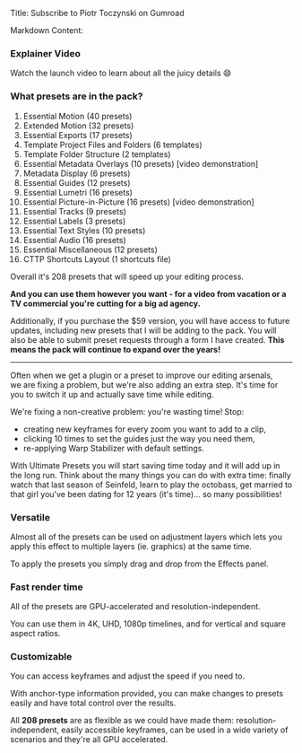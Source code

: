 Title: Subscribe to Piotr Toczynski on Gumroad

Markdown Content:
### **Explainer Video**

Watch the launch video to learn about all the juicy details 😄

### **What presets are in the pack?**

1.  Essential Motion (40 presets)
2.  Extended Motion (32 presets)
3.  Essential Exports (17 presets)
4.  Template Project Files and Folders (6 templates)
5.  Template Folder Structure (2 templates)
6.  Essential Metadata Overlays (10 presets) \[video demonstration\]
7.  Metadata Display (6 presets)
8.  Essential Guides (12 presets)
9.  Essential Lumetri (16 presets)
10.  Essential Picture-in-Picture (16 presets) \[video demonstration\]
11.  Essential Tracks (9 presets)
12.  Essential Labels (3 presets)
13.  Essential Text Styles (10 presets)
14.  Essential Audio (16 presets)
15.  Essential Miscellaneous (12 presets)
16.  CTTP Shortcuts Layout (1 shortcuts file)

Overall it's 208 presets that will speed up your editing process.

**And you can use them however you want - for a video from vacation or a TV commercial you're cutting for a big ad agency.**

Additionally, if you purchase the $59 version, you will have access to future updates, including new presets that I will be adding to the pack. You will also be able to submit preset requests through a form I have created. **This means the pack will continue to expand over the years!**

* * *

Often when we get a plugin or a preset to improve our editing arsenals, we are fixing a problem, but we're also adding an extra step. It's time for you to switch it up and actually save time while editing.

We're fixing a non-creative problem: you're wasting time! Stop:

*   creating new keyframes for every zoom you want to add to a clip,
*   clicking 10 times to set the guides just the way you need them,
*   re-applying Warp Stabilizer with default settings.

With Ultimate Presets you will start saving time today and it will add up in the long run. Think about the many things you can do with extra time: finally watch that last season of Seinfeld, learn to play the octobass, get married to that girl you've been dating for 12 years (it's time)... so many possibilities!

### **Versatile**

Almost all of the presets can be used on adjustment layers which lets you apply this effect to multiple layers (ie. graphics) at the same time.

To apply the presets you simply drag and drop from the Effects panel.

### **Fast render time**

All of the presets are GPU-accelerated and resolution-independent.

You can use them in 4K, UHD, 1080p timelines, and for vertical and square aspect ratios.

### **Customizable**

You can access keyframes and adjust the speed if you need to.

With anchor-type information provided, you can make changes to presets easily and have total control over the results.

All **208 presets** are as flexible as we could have made them: resolution-independent, easily accessible keyframes, can be used in a wide variety of scenarios and they're all GPU accelerated.
